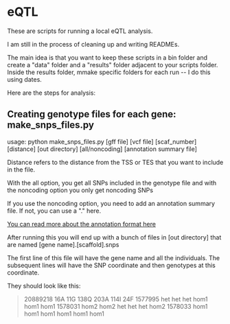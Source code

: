 # eQTL

These are scripts for running a local eQTL analysis. 

I am still in the process of cleaning up and writing READMEs.

The main idea is that you want to keep these scripts in a bin folder and create a "data" folder and a "results" folder adjacent to your scripts folder. Inside the results folder, mmake specific folders for each run -- I do this using dates.

Here are the steps for analysis:
## Creating genotype files for each gene: make_snps_files.py

usage: python make_snps_files.py [gff file] [vcf file] [scaf_number] [distance] [out directory] [all/noncoding] [annotation summary file]

Distance refers to the distance from the TSS or TES that you want to include in the file.

With the all option, you get all SNPs included in the genotype file and with the noncoding option you only get noncoding SNPs

If you use the noncoding option, you need to add an annotation summary file. If not, you can use a "." here.

[You can read more about the annotation format here](http://www.genomicconflict.com/wiki/index.php?title=Roberts_Annotations)

After running this  you will end up with a bunch of files in [out directory] that are named [gene name].[scaffold].snps 

The first line of this file will have the gene name and all the individuals. The subsequent lines will have the SNP coordinate and then genotypes at this coordinate.

They should look like this:

>20889218	16A	11G	138Q	203A	114I	24F
>1577995	het	het	het	hom1	hom1	hom1
>1578031	hom2	hom2	het	het	het	hom2
>1578033	hom1	hom1	hom1	hom1	hom1	hom1



